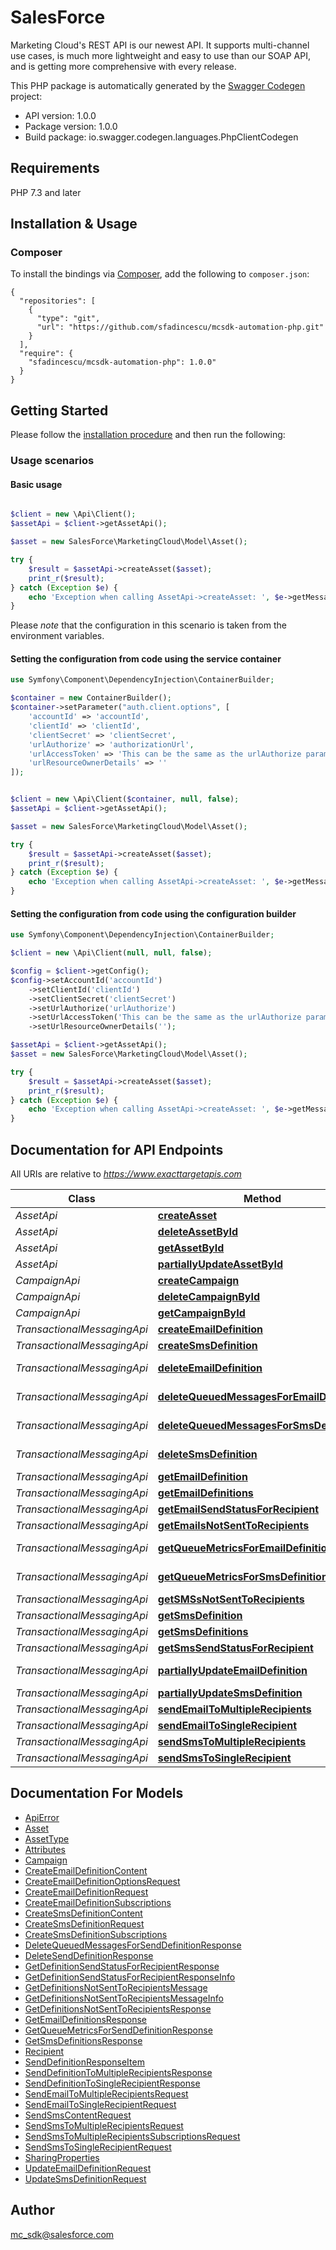 # SalesForce
Marketing Cloud's REST API is our newest API. It supports multi-channel use cases, is much more lightweight and easy to use than our SOAP API, and is getting more comprehensive with every release.

This PHP package is automatically generated by the [Swagger Codegen](https://github.com/swagger-api/swagger-codegen) project:

- API version: 1.0.0
- Package version: 1.0.0
- Build package: io.swagger.codegen.languages.PhpClientCodegen

## Requirements

PHP 7.3 and later

## Installation & Usage

### Composer

To install the bindings via [Composer](http://getcomposer.org/), add the following to `composer.json`:

```
{
  "repositories": [
    {
      "type": "git",
      "url": "https://github.com/sfadincescu/mcsdk-automation-php.git"
    }
  ],
  "require": {
    "sfadincescu/mcsdk-automation-php": 1.0.0"
  }
}
```

## Getting Started

Please follow the [installation procedure](#installation--usage) and then run the following:

### Usage scenarios
#### Basic usage
```php

$client = new \Api\Client();
$assetApi = $client->getAssetApi();

$asset = new SalesForce\MarketingCloud\Model\Asset();

try {
    $result = $assetApi->createAsset($asset);
    print_r($result);
} catch (Exception $e) {
    echo 'Exception when calling AssetApi->createAsset: ', $e->getMessage(), PHP_EOL;
}
```

Please *note* that the configuration in this scenario is taken from the environment variables.

#### Setting the configuration from code using the service container
```php
use Symfony\Component\DependencyInjection\ContainerBuilder;

$container = new ContainerBuilder();
$container->setParameter("auth.client.options", [
    'accountId' => 'accountId',
    'clientId' => 'clientId',
    'clientSecret' => 'clientSecret',
    'urlAuthorize' => 'authorizationUrl',
    'urlAccessToken' => 'This can be the same as the urlAuthorize parameter',
    'urlResourceOwnerDetails' => ''
]);


$client = new \Api\Client($container, null, false);
$assetApi = $client->getAssetApi();

$asset = new SalesForce\MarketingCloud\Model\Asset();

try {
    $result = $assetApi->createAsset($asset);
    print_r($result);
} catch (Exception $e) {
    echo 'Exception when calling AssetApi->createAsset: ', $e->getMessage(), PHP_EOL;
}
```

#### Setting the configuration from code using the configuration builder
```php
use Symfony\Component\DependencyInjection\ContainerBuilder;

$client = new \Api\Client(null, null, false);

$config = $client->getConfig();
$config->setAccountId('accountId')
    ->setClientId('clientId')
    ->setClientSecret('clientSecret')
    ->setUrlAuthorize('urlAuthorize')
    ->setUrlAccessToken('This can be the same as the urlAuthorize parameter')
    ->setUrlResourceOwnerDetails('');

$assetApi = $client->getAssetApi();
$asset = new SalesForce\MarketingCloud\Model\Asset();

try {
    $result = $assetApi->createAsset($asset);
    print_r($result);
} catch (Exception $e) {
    echo 'Exception when calling AssetApi->createAsset: ', $e->getMessage(), PHP_EOL;
}
```

## Documentation for API Endpoints

All URIs are relative to *https://www.exacttargetapis.com*

Class | Method | HTTP request | Description
------------ | ------------- | ------------- | -------------
*AssetApi* | [**createAsset**](docs/Api/AssetApi.md#createasset) | **POST** /asset/v1/content/assets | createAsset
*AssetApi* | [**deleteAssetById**](docs/Api/AssetApi.md#deleteassetbyid) | **DELETE** /asset/v1/content/assets/{id} | deleteAssetById
*AssetApi* | [**getAssetById**](docs/Api/AssetApi.md#getassetbyid) | **GET** /asset/v1/content/assets/{id} | getAssetById
*AssetApi* | [**partiallyUpdateAssetById**](docs/Api/AssetApi.md#partiallyupdateassetbyid) | **PATCH** /asset/v1/content/assets/{id} | partiallyUpdateAssetById
*CampaignApi* | [**createCampaign**](docs/Api/CampaignApi.md#createcampaign) | **POST** /hub/v1/campaigns | createCampaign
*CampaignApi* | [**deleteCampaignById**](docs/Api/CampaignApi.md#deletecampaignbyid) | **DELETE** /hub/v1/campaigns/{id} | deleteCampaignById
*CampaignApi* | [**getCampaignById**](docs/Api/CampaignApi.md#getcampaignbyid) | **GET** /hub/v1/campaigns/{id} | getCampaignById
*TransactionalMessagingApi* | [**createEmailDefinition**](docs/Api/TransactionalMessagingApi.md#createemaildefinition) | **POST** /messaging/v1/email/definitions/ | createEmailDefinition
*TransactionalMessagingApi* | [**createSmsDefinition**](docs/Api/TransactionalMessagingApi.md#createsmsdefinition) | **POST** /messaging/v1/sms/definitions | createSmsDefinition
*TransactionalMessagingApi* | [**deleteEmailDefinition**](docs/Api/TransactionalMessagingApi.md#deleteemaildefinition) | **DELETE** /messaging/v1/email/definitions/{definitionKey} | deleteEmailDefinition
*TransactionalMessagingApi* | [**deleteQueuedMessagesForEmailDefinition**](docs/Api/TransactionalMessagingApi.md#deletequeuedmessagesforemaildefinition) | **DELETE** /messaging/v1/email/definitions/{definitionKey}/queue | deleteQueuedMessagesForEmailDefinition
*TransactionalMessagingApi* | [**deleteQueuedMessagesForSmsDefinition**](docs/Api/TransactionalMessagingApi.md#deletequeuedmessagesforsmsdefinition) | **DELETE** /messaging/v1/sms/definitions/{definitionKey}/queue | deleteQueuedMessagesForSmsDefinition
*TransactionalMessagingApi* | [**deleteSmsDefinition**](docs/Api/TransactionalMessagingApi.md#deletesmsdefinition) | **DELETE** /messaging/v1/sms/definitions/{definitionKey} | deleteSmsDefinition
*TransactionalMessagingApi* | [**getEmailDefinition**](docs/Api/TransactionalMessagingApi.md#getemaildefinition) | **GET** /messaging/v1/email/definitions/{definitionKey} | getEmailDefinition
*TransactionalMessagingApi* | [**getEmailDefinitions**](docs/Api/TransactionalMessagingApi.md#getemaildefinitions) | **GET** /messaging/v1/email/definitions/ | getEmailDefinitions
*TransactionalMessagingApi* | [**getEmailSendStatusForRecipient**](docs/Api/TransactionalMessagingApi.md#getemailsendstatusforrecipient) | **GET** /messaging/v1/email/messages/{messageKey} | getEmailSendStatusForRecipient
*TransactionalMessagingApi* | [**getEmailsNotSentToRecipients**](docs/Api/TransactionalMessagingApi.md#getemailsnotsenttorecipients) | **GET** /messaging/v1/email/messages/ | getEmailsNotSentToRecipients
*TransactionalMessagingApi* | [**getQueueMetricsForEmailDefinition**](docs/Api/TransactionalMessagingApi.md#getqueuemetricsforemaildefinition) | **GET** /messaging/v1/email/definitions/{definitionKey}/queue | getQueueMetricsForEmailDefinition
*TransactionalMessagingApi* | [**getQueueMetricsForSmsDefinition**](docs/Api/TransactionalMessagingApi.md#getqueuemetricsforsmsdefinition) | **GET** /messaging/v1/sms/definitions/{definitionKey}/queue | getQueueMetricsForSmsDefinition
*TransactionalMessagingApi* | [**getSMSsNotSentToRecipients**](docs/Api/TransactionalMessagingApi.md#getsmssnotsenttorecipients) | **GET** /messaging/v1/sms/messages/ | getSMSsNotSentToRecipients
*TransactionalMessagingApi* | [**getSmsDefinition**](docs/Api/TransactionalMessagingApi.md#getsmsdefinition) | **GET** /messaging/v1/sms/definitions/{definitionKey} | getSmsDefinition
*TransactionalMessagingApi* | [**getSmsDefinitions**](docs/Api/TransactionalMessagingApi.md#getsmsdefinitions) | **GET** /messaging/v1/sms/definitions | getSmsDefinitions
*TransactionalMessagingApi* | [**getSmsSendStatusForRecipient**](docs/Api/TransactionalMessagingApi.md#getsmssendstatusforrecipient) | **GET** /messaging/v1/sms/messages/{messageKey} | getSmsSendStatusForRecipient
*TransactionalMessagingApi* | [**partiallyUpdateEmailDefinition**](docs/Api/TransactionalMessagingApi.md#partiallyupdateemaildefinition) | **PATCH** /messaging/v1/email/definitions/{definitionKey} | partiallyUpdateEmailDefinition
*TransactionalMessagingApi* | [**partiallyUpdateSmsDefinition**](docs/Api/TransactionalMessagingApi.md#partiallyupdatesmsdefinition) | **PATCH** /messaging/v1/sms/definitions/{definitionKey} | partiallyUpdateSmsDefinition
*TransactionalMessagingApi* | [**sendEmailToMultipleRecipients**](docs/Api/TransactionalMessagingApi.md#sendemailtomultiplerecipients) | **POST** /messaging/v1/email/messages/ | sendEmailToMultipleRecipients
*TransactionalMessagingApi* | [**sendEmailToSingleRecipient**](docs/Api/TransactionalMessagingApi.md#sendemailtosinglerecipient) | **POST** /messaging/v1/email/messages/{messageKey} | sendEmailToSingleRecipient
*TransactionalMessagingApi* | [**sendSmsToMultipleRecipients**](docs/Api/TransactionalMessagingApi.md#sendsmstomultiplerecipients) | **POST** /messaging/v1/sms/messages/ | sendSmsToMultipleRecipients
*TransactionalMessagingApi* | [**sendSmsToSingleRecipient**](docs/Api/TransactionalMessagingApi.md#sendsmstosinglerecipient) | **POST** /messaging/v1/sms/messages/{messageKey} | sendSmsToSingleRecipient


## Documentation For Models

 - [ApiError](docs/Model/ApiError.md)
 - [Asset](docs/Model/Asset.md)
 - [AssetType](docs/Model/AssetType.md)
 - [Attributes](docs/Model/Attributes.md)
 - [Campaign](docs/Model/Campaign.md)
 - [CreateEmailDefinitionContent](docs/Model/CreateEmailDefinitionContent.md)
 - [CreateEmailDefinitionOptionsRequest](docs/Model/CreateEmailDefinitionOptionsRequest.md)
 - [CreateEmailDefinitionRequest](docs/Model/CreateEmailDefinitionRequest.md)
 - [CreateEmailDefinitionSubscriptions](docs/Model/CreateEmailDefinitionSubscriptions.md)
 - [CreateSmsDefinitionContent](docs/Model/CreateSmsDefinitionContent.md)
 - [CreateSmsDefinitionRequest](docs/Model/CreateSmsDefinitionRequest.md)
 - [CreateSmsDefinitionSubscriptions](docs/Model/CreateSmsDefinitionSubscriptions.md)
 - [DeleteQueuedMessagesForSendDefinitionResponse](docs/Model/DeleteQueuedMessagesForSendDefinitionResponse.md)
 - [DeleteSendDefinitionResponse](docs/Model/DeleteSendDefinitionResponse.md)
 - [GetDefinitionSendStatusForRecipientResponse](docs/Model/GetDefinitionSendStatusForRecipientResponse.md)
 - [GetDefinitionSendStatusForRecipientResponseInfo](docs/Model/GetDefinitionSendStatusForRecipientResponseInfo.md)
 - [GetDefinitionsNotSentToRecipientsMessage](docs/Model/GetDefinitionsNotSentToRecipientsMessage.md)
 - [GetDefinitionsNotSentToRecipientsMessageInfo](docs/Model/GetDefinitionsNotSentToRecipientsMessageInfo.md)
 - [GetDefinitionsNotSentToRecipientsResponse](docs/Model/GetDefinitionsNotSentToRecipientsResponse.md)
 - [GetEmailDefinitionsResponse](docs/Model/GetEmailDefinitionsResponse.md)
 - [GetQueueMetricsForSendDefinitionResponse](docs/Model/GetQueueMetricsForSendDefinitionResponse.md)
 - [GetSmsDefinitionsResponse](docs/Model/GetSmsDefinitionsResponse.md)
 - [Recipient](docs/Model/Recipient.md)
 - [SendDefinitionResponseItem](docs/Model/SendDefinitionResponseItem.md)
 - [SendDefinitionToMultipleRecipientsResponse](docs/Model/SendDefinitionToMultipleRecipientsResponse.md)
 - [SendDefinitionToSingleRecipientResponse](docs/Model/SendDefinitionToSingleRecipientResponse.md)
 - [SendEmailToMultipleRecipientsRequest](docs/Model/SendEmailToMultipleRecipientsRequest.md)
 - [SendEmailToSingleRecipientRequest](docs/Model/SendEmailToSingleRecipientRequest.md)
 - [SendSmsContentRequest](docs/Model/SendSmsContentRequest.md)
 - [SendSmsToMultipleRecipientsRequest](docs/Model/SendSmsToMultipleRecipientsRequest.md)
 - [SendSmsToMultipleRecipientsSubscriptionsRequest](docs/Model/SendSmsToMultipleRecipientsSubscriptionsRequest.md)
 - [SendSmsToSingleRecipientRequest](docs/Model/SendSmsToSingleRecipientRequest.md)
 - [SharingProperties](docs/Model/SharingProperties.md)
 - [UpdateEmailDefinitionRequest](docs/Model/UpdateEmailDefinitionRequest.md)
 - [UpdateSmsDefinitionRequest](docs/Model/UpdateSmsDefinitionRequest.md)


## Author

mc_sdk@salesforce.com

